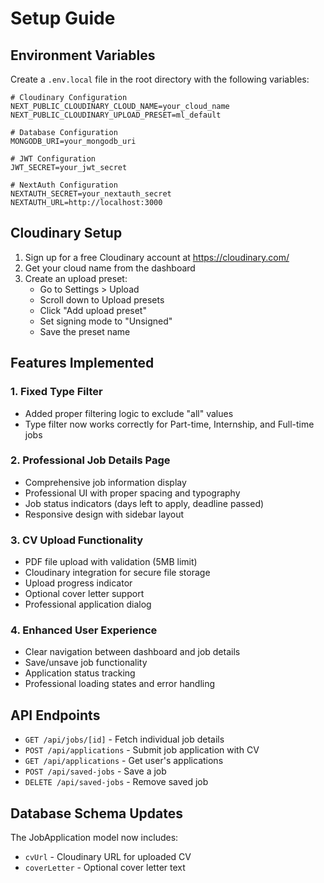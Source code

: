 # Setup Guide

## Environment Variables

Create a `.env.local` file in the root directory with the following variables:

```env
# Cloudinary Configuration
NEXT_PUBLIC_CLOUDINARY_CLOUD_NAME=your_cloud_name
NEXT_PUBLIC_CLOUDINARY_UPLOAD_PRESET=ml_default

# Database Configuration
MONGODB_URI=your_mongodb_uri

# JWT Configuration
JWT_SECRET=your_jwt_secret

# NextAuth Configuration
NEXTAUTH_SECRET=your_nextauth_secret
NEXTAUTH_URL=http://localhost:3000
```

## Cloudinary Setup

1. Sign up for a free Cloudinary account at https://cloudinary.com/
2. Get your cloud name from the dashboard
3. Create an upload preset:
   - Go to Settings > Upload
   - Scroll down to Upload presets
   - Click "Add upload preset"
   - Set signing mode to "Unsigned"
   - Save the preset name

## Features Implemented

### 1. Fixed Type Filter
- Added proper filtering logic to exclude "all" values
- Type filter now works correctly for Part-time, Internship, and Full-time jobs

### 2. Professional Job Details Page
- Comprehensive job information display
- Professional UI with proper spacing and typography
- Job status indicators (days left to apply, deadline passed)
- Responsive design with sidebar layout

### 3. CV Upload Functionality
- PDF file upload with validation (5MB limit)
- Cloudinary integration for secure file storage
- Upload progress indicator
- Optional cover letter support
- Professional application dialog

### 4. Enhanced User Experience
- Clear navigation between dashboard and job details
- Save/unsave job functionality
- Application status tracking
- Professional loading states and error handling

## API Endpoints

- `GET /api/jobs/[id]` - Fetch individual job details
- `POST /api/applications` - Submit job application with CV
- `GET /api/applications` - Get user's applications
- `POST /api/saved-jobs` - Save a job
- `DELETE /api/saved-jobs` - Remove saved job

## Database Schema Updates

The JobApplication model now includes:
- `cvUrl` - Cloudinary URL for uploaded CV
- `coverLetter` - Optional cover letter text 